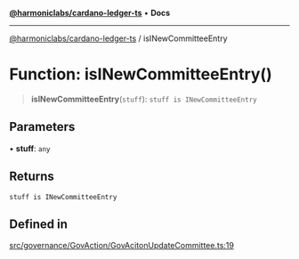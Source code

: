 [**@harmoniclabs/cardano-ledger-ts**](../README.md) • **Docs**

***

[@harmoniclabs/cardano-ledger-ts](../globals.md) / isINewCommitteeEntry

# Function: isINewCommitteeEntry()

> **isINewCommitteeEntry**(`stuff`): `stuff is INewCommitteeEntry`

## Parameters

• **stuff**: `any`

## Returns

`stuff is INewCommitteeEntry`

## Defined in

[src/governance/GovAction/GovAcitonUpdateCommittee.ts:19](https://github.com/HarmonicLabs/cardano-ledger-ts/blob/94dd590ffe94133126b0d8d49920fc7b002e1975/src/governance/GovAction/GovAcitonUpdateCommittee.ts#L19)
